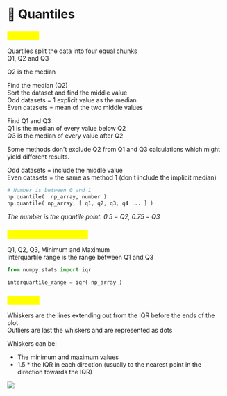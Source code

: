 # 🎲 Quantiles

### <mark style="color:yellow;">Quartiles</mark>

Quartiles split the data into four equal chunks\
Q1, Q2 and Q3

Q2 is the median

Find the median (Q2)\
Sort the dataset and find the middle value\
Odd datasets = 1 explicit value as the median\
Even datasets = mean of the two middle values

Find Q1 and Q3\
Q1 is the median of every value below Q2\
Q3 is the median of every value after Q2

Some methods don't exclude Q2 from Q1 and Q3 calculations which might yield different results.

Odd datasets = include the middle value\
Even datasets = the same as method 1 (don't include the implicit median)

```python
# Number is between 0 and 1
np.quantile(  np_array, number )
np.quantile( np_array, [ q1, q2, q3, q4 ... ] )
```

_The number is the quantile point. 0.5 = Q2, 0.75 = Q3_

### <mark style="color:yellow;">Five-Number Summary</mark>

Q1, Q2, Q3, Minimum and Maximum\
Interquartile range is the range between Q1 and Q3

```python
from numpy.stats import iqr

interquartile_range = iqr( np_array )
```

### <mark style="color:yellow;">Box Plots</mark>

Whiskers are the lines extending out from the IQR before the ends of the plot\
Outliers are last the whiskers and are represented as dots

Whiskers can be:

* The minimum and maximum values
* 1.5 \* the IQR in each direction (usually to the nearest point in the direction towards the IQR)

![](https://t20664121.p.clickup-attachments.com/t20664121/715f7e01-08de-418d-a7f5-9c0c12c35a27/image.png)
